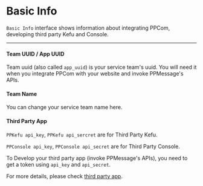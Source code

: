 # Basic Info

`Basic Info` interface shows information about integrating PPCom, developing third party Kefu and Console.

---------

#### Team UUID / App UUID

Team uuid (also called `app_uuid`) is your service team's uuid. You will need it when you integrate PPCom with your website and invoke PPMessage's APIs.


#### Team Name

You can change your service team name here.


#### Third Party App

`PPKefu api_key`, `PPKefu api_sercret` are for Third Party Kefu.

`PPConsole api_key`, `PPConsole api_secret` are for Third Party Console.

To Develop your third party app (invoke PPMessage's APIs), you need to get a token using `api_key` and `api_secret`.

For more details, please check [third party app](../third-party-app.md).
